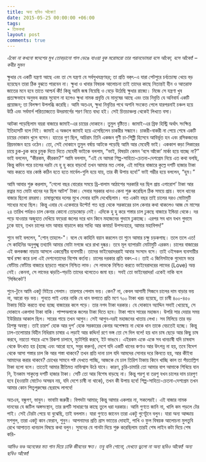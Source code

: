 ```yaml
---
title: অন্য ছবিও আঁকো!
date: 2015-05-25 00:00:00 +06:00
tags:
- তিক্তকথা
layout: post
comments: true
---
```


_এঁকো না কখনো স্বদেশের মুখ_
_তোবড়ানো গাল ভেঙে যাওয়া বুক_
_মরোমরো তার পরানভোমরা_
_বসে আঁকো, বসে আঁকো!_
_–কবীর সুমন_

ক্ষুধার যে একটি যন্ত্রণা আছে এবং তা সে যন্ত্রণা যে সর্বসুখযন্ত্রণহর; তা প্রতি বক্‌ৎ-এ যারা পেটপুরে চর্ব্যচোষ্য খেয়ে বড় হয়েছেন তারা ঠিক বুঝতে পারবেন না। ক্ষুধা ও খাবার বিষয়ক আলোচনা তাই তাদের কাছে নিতান্তই হীন ও আতরাফ জাতের মনে হবে তাতে আশ্চর্য কী! কিন্তু আমি জন্ম নিয়েছি ও বেড়ে উঠেছি ক্ষুধার রাজ্যে। নিজে সে যন্ত্রণা খুব প্রত্যক্ষভাবে অনুভব করার সুযোগ না হলেও ক্ষুধা নামক প্রবৃত্তি যে মানুষের আছে এবং তার নিবৃত্তি যে অনিবার্য একটি প্রয়োজন; তা বিলক্ষণ উপলব্ধি করেছি। আমি অতএব, ক্ষুধা নিবৃত্তির পথে অশনি সংকেত পেলে যারপরনাই চঞ্চল হয়ে উঠি এবং সর্বমার্গ পরিত্যাজ্যতে উদরমার্গের শরণ নিতে বাধ্য হই। সেই চিত্তচাঞ্চল্য থেকেই লিখতে বসা।

আটকা পড়েছিলাম বয়রা বাজারে জামাই-এর চায়ের দোকানে। তুমুল বৃষ্টিতে। জামাই-এর ব্রিফ হিস্ট্রি অর্থাৎ সংক্ষিপ্ত ইতিহাসটি বলে নিই। জামাই এ অঞ্চলে জামাই হয়ে এসেছিলেন চাকরীর সন্ধানে। চাকরী-বাকরী না পেয়ে শেষে একটি চায়ের দোকান খুলে বসেন। হাতের গুণ ছিল, অচিরাৎ তিনি একজন গুণী চা-শিল্পী হিসেবে আবির্ভূত হন এবং রসিকজনের প্রিয়ভাজন হয়ে ওঠেন। তো, সেই দোকানে তুমুল বর্ষায় আটকে পড়েছি আমি আর মেহেদী ভাই। এককাপ কড়া লিকারের চায়ে চুক-চুক করে চুমুক দিতে দিতে মেহেদী ভাইকে বললাম, “ভাই, বিষয়টা কেমন ‘বসে আঁকো’ মার্কা হয়ে যাচ্ছে না?” ভাই বললেন, “কীরকম, কীরকম?” আমি বললাম, “এই যে আমরা শিল্প-সাহিত্য-চেতনা-দেশপ্রেম নিয়ে এত কথা বলছি, কিন্তু কদিন পরে চালের দরটা যে হু হু করে বাড়বে! তখন আমার মত লোক, এই মাগ্যির বাজারে কুল্লে দশটি হাজার টাকা আয় করতে যার কোষ্ঠ কঠিন হতে হতে মার্বেল-গুলি হয়ে যায়, তার কী উপায় হবে!” ভাই গম্ভীর হয়ে বললেন, “হুম।”

আমি আবার শুরু করলাম, “গেলো বছর বোরোর সময়ে ব্রি-বালাম আঠাশের সরকারি দর ছিল প্রায় এগারোশ’ টাকা আর রত্নার মত মোটা ধানের দর ছিল আটশ’ টাকা। সেবার সরকার ধানও কেনা শুরু করেছিল ঠিক সময়ে প্রায়। ফলে ধানের বাজার ছিলো রমরমা। চাষাভুষোর দলের মুখে সেবার হাসি দেখেছিলাম। গত একটা বছর তাই চালের দরও মোটামুটি সাধ্যের মধ্যে ছিল। কিন্তু এবার যে একেবারে উল্টো! গত হপ্তা থেকে সরকারের চাল কেনার কথা থাকলেও আজ মে মাসের ২৪ তারিখ পর্যন্তও চাল কেনার কোনো তোড়জোড় নেই। এদিকে হু হু করে শস্তার চাল ঢুকছে বাজারে ইন্ডিয়া থেকে। দর পড়ে যাওয়ার অজুহাত দেখিয়ে ফড়েরা জলের দরে ধান কিনে মহাজনের গুদামে ঢুকাচ্ছে। এরপর সব ধান যখন গুদামে ঢুকে যাবে, তখন চালের দাম আবার বাড়ালে কার সাধ্যি আর কমায়! উপসংহারে, আমার মহাবিপদ!”

শুনে ভাই বললেন, "শোন্ তাহলে-"। বলে যে কাহিনি বয়ান করলেন তা শুনে আমার চক্ষু চড়কগাছ। তলে তলে এত! সে কাহিনির অনুপুঙ্খ তথ্যাদি আমার মোটা মগজে ধরে রাখা দুষ্কর। তবে মূল ব্যাপারটা মোটামুটি এরকম। চালের বাজারের এই কলকব্জা নাড়ায় আসলে একশ্রেণীর ব্যবসায়ী। তাদের ভাইবেরাদররাই আবার সংসদে বসে। তাই ওইসকল ব্যবসায়ীর স্বার্থ রক্ষা করে চলা এই দেশনেতাদের বিশেষ কর্তব্য। চালের দরকার প্রতি বকৎ-এ। তাই এ জিনিসটাকে গুদোমে ভরে ফোঁটায় ফোঁটায় বাজারে ছাড়তে পারলে নিশ্চিত লাভ। সে লাভকে নিশ্চিত করতে ভাইবেরাদরের লাভের (Love) অন্ত নেই। কেননা, সে লাভের ঝড়তি-পড়তি তাদের থলেতেও জমা হয়। সবই তো ভাইবেরাদর! একেই নাকি বলে ‘সিন্ডিকেট’!

শুনে-টুনে আমি একটু মিইয়ে গেলাম। তারপরে পেলাম ভয়। কেন? না, কেবল আগামী সিজনে চালের দাম বাড়ার ভয় না, আরো বড় ভয়। শুনতে পাই এবার নাকি যে ধান ফলাতে প্রতি মণে ৭০০ টাকা খরচ হয়েছে, তা চাষী ৪০০-৪৫০ টাকায় বিক্রি করতে বাধ্য হচ্ছে বাজারের কলে পড়ে। তার নগদ টাকা দরকার। যে দোকানে অ্যাদ্দিন সদাই খেয়েছে, সে দোকানে একগাদা টাকা বাকি। পাম্পঅলাকে জলের টাকা দিতে হবে। টাকা পাবে সারের মহাজন। উপরি সার দেয়ার সময় ইউরিয়ার আকাল ছিল। সারের গায়ে তখন আগুন। সেই আগুন-দরই মহাজনের খাতায় লেখা। সব মিলিয়ে তার বড় ত্রিশঙ্কু অবস্থা। তাই চারশ’ হোক আর দুশ’ হোক সরকারের কেনার অপেক্ষায় না থেকে ধান তাকে বেচতেই হচ্ছে। কিন্তু ঢাল-তলোায়ার বিহীন নিধিরাম চাষার এ লড়াই আর কদ্দিন! রণে ভঙ্গ তো সে দিল বলে! হয় ধান চাষ ছেড়ে আর কিছু চাষ করবে, নয়তো শহরে এসে রিকশা চালাবে, মুটেগিরি করবে, ইট ভাঙবে। এইরকম একে একে সব ধানচাষী যদি চাষবাস থেকে উৎখাত হয় (হচ্ছে এবং আরো হবে, সবুর করুন), দেশে যদি একটি ধানের কণাও আর উৎপন্ন না হয়, তবে বিদেশ থেকে আসা শস্তার চাল কি আর শস্তা থাকবে? তখন প্রতি দানা চাল যদি আমদের সোনার দরে কিনতে হয়, আর কীইবা আমাদের করার থাকবে? চোখের সামনে পষ্ট দেখতে পাচ্ছি, আজকে যে চাল তিরিশ টাকায় কিনে খাচ্ছি কাল তা পঁয়তাল্লিশ টাকা হলো বলে। তাতেই আমার রীতিমত নাভিশ্বাস উঠে যাবে। কারণ, চুরি-চামারি তো আমার বাপ আমাকে শিখিয়ে যান নি, ইনকাম সাকুল্যে দশটি হাজার টাকা। সেটি তো আর বিশেষ বাড়ছে না। কিন্তু পরশু বা তরশু যখন চালের দাম চারগুণ হবে (হওয়াটা মোটেও অসম্ভব নয়, যদি দেশে চাষী না থাকে), তখন কী উপায় হবে! শিল্প-সাহিত্য-চেতনা-দেশপ্রেম তখন আমার কোন পিতৃপুরুষের ছেরাদ্দে লাগবে‌!

অতএব, বন্ধুগণ, ভাবুন। ভাবাটা জরুরী। বিপদটা আমার; কিন্তু আমার একলার না, সকলেরই। এই বাজার নামক দানবের যে জটিল অঙ্গসংস্থান, তার রূপটি সাধারণের কাছে তুলে ধরা দরকার। আমি গুণতে জানি না, খালি কম পড়লে টের পাই। সেই টেরটা পেয়ে যা বুঝেছি, তাই বললাম। যারা গুণতে জানেন তারা একটু গুণেটুনে বলুন। যারা অন্য আড্ডায় মশগুল, তারা একটু কান ফেরান, শুনুন। আপনাদের প্রতি গ্রাস ভাতের দোহাই, পাখি ও ফুল বিষয়ক আলোচনা মুলতুবি রেখে আপাতত ধানচাল বিষয়ে কথা বলুন। সুমনের যে গানটা দিয়ে শুরু করেছিলাম তারই শেষ লাইন কটা দিয়ে শেষ করি-

_আমিও ভণ্ড অনেকের মত_
_গান দিয়ে ঢাকি জীবনের ক্ষত।_
_তবু বলি শোনো, দেখতে ভুলো না_
_অন্য ছবিও আঁকো!_
_অন্য ছবিও আঁকো!_
